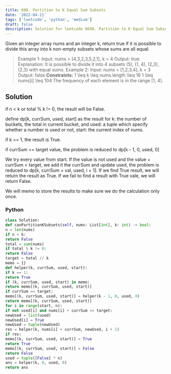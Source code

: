 ```yaml
---
title: 698. Partition to K Equal Sum Subsets
date: '2022-04-21'
tags: ['leetcode', 'python', 'medium']
draft: false
description: Solution for leetcode 0698. Partition to K Equal Sum Subsets
---
```



Given an integer array nums and an integer k, return true if it is possible to divide this array into k non-empty subsets whose sums are all equal.

> Example 1:
> Input: nums = [4,3,2,3,5,2,1], k = 4
> Output: true
> Explanation: It is possible to divide it into 4 subsets (5), (1, 4), (2,3), (2,3) with equal sums.
> Example 2:
> Input: nums = [1,2,3,4], k = 3
> Output: false
**Constraints:**
> 1 <TeX>\leq</TeX> k <TeX>\leq</TeX> nums.length <TeX>\leq</TeX> 16
> 1 <TeX>\leq</TeX> nums[i] <TeX>\leq</TeX> 104
> The frequency of each element is in the range [1, 4].


## Solution
if n < k or total % k != 0, the result will be False.

define dp[k, currSum, used, start] as the result for k: the number of buckets, the total in current bucket, and used: a tuple which specify whether a number is used or not, start: the current index of nums.

if k == 1, the result is True.

if currSum == target value, the problem is reduced to dp[k - 1, 0, used, 0]

We try every value from start. If the value is not used and the value + currSum < target, we add it the currSum and update used, the problem is reduced to dp[k, currSum + val, used, i + 1]. If we find True result, we will return the result as True. If we fail to find a result with True vale, we will return False.

We will memo to store the results to make sure we do the calculation only once.




### Python
```python
class Solution:
def canPartitionKSubsets(self, nums: List[int], k: int) -> bool:
n = len(nums)
if n < k:
return False
total = sum(nums)
if total % k != 0:
return False
target = total // k
memo = {}
def helper(k, currSum, used, start):
if k == 1:
return True
if (k, currSum, used, start) in memo:
return memo[(k, currSum, used, start)]
if currSum == target:
memo[(k, currSum, used, start)] = helper(k - 1, 0, used, 0)
return memo[(k, currSum, used, start)]
for i in range(start, n):
if not used[i] and nums[i] + currSum <= target:
newUsed = list(used)
newUsed[i] = True
newUsed = tuple(newUsed)
res = helper(k, nums[i] + currSum, newUsed, i + 1)
if res:
memo[(k, currSum, used, start)] = True
return True
memo[(k, currSum, used, start)] = False
return False
used = tuple([False] * n)
ans = helper(k, 0, used, 0)
return ans
```
